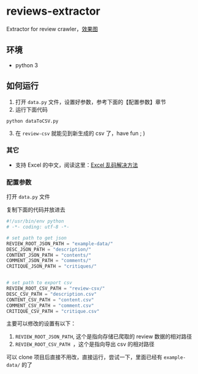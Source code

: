 # reviews-extractor
Extractor for review crawler，[效果图](https://github.com/PoBlue/reviews-extractor/issues/2)

## 环境
- python 3

## 如何运行
1. 打开 `data.py` 文件，设置好参数，参考下面的【配置参数】章节
2. 运行下面代码
```
python dataToCSV.py
```
3. 在 `review-csv` 就能见到新生成的 csv 了，have fun ; )

### 其它
- 支持 Excel 的中文，阅读这里：[Excel 乱码解决方法](https://github.com/PoBlue/reviews-extractor/issues/1)

### 配置参数

打开 `data.py` 文件

复制下面的代码并放进去
```python
#!/usr/bin/env python
# -*- coding: utf-8 -*-

# set path to get json
REVIEW_ROOT_JSON_PATH = "example-data/"
DESC_JSON_PATH = "description/"
CONTENT_JSON_PATH = "contents/"
COMMENT_JSON_PATH = "comments/"
CRITIQUE_JSON_PATH = "critiques/"


# set path to export csv
REVIEW_ROOT_CSV_PATH = "review-csv/"
DESC_CSV_PATH = "description.csv"
CONTENT_CSV_PATH = "content.csv"
COMMENT_CSV_PATH = "comment.csv"
CRITIQUE_CSV_PATH = "critique.csv"
```

主要可以修改的设置有以下：
1. `REVIEW_ROOT_JSON_PATH`, 这个是指向存储已爬取的 review 数据的相对路径
2. `REVIEW_ROOT_CSV_PATH `，这个是指向导出 csv 的相对路径

可以 clone 项目后直接不用改，直接运行，尝试一下，里面已经有 `example-data/` 的了

